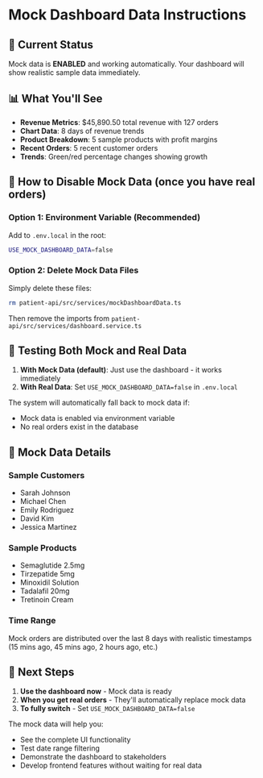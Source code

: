 # Mock Dashboard Data Instructions

## 🎯 Current Status
Mock data is **ENABLED** and working automatically. Your dashboard will show realistic sample data immediately.

## 📊 What You'll See
- **Revenue Metrics**: $45,890.50 total revenue with 127 orders
- **Chart Data**: 8 days of revenue trends
- **Product Breakdown**: 5 sample products with profit margins
- **Recent Orders**: 5 recent customer orders
- **Trends**: Green/red percentage changes showing growth

## 🔧 How to Disable Mock Data (once you have real orders)

### Option 1: Environment Variable (Recommended)
Add to `.env.local` in the root:
```bash
USE_MOCK_DASHBOARD_DATA=false
```

### Option 2: Delete Mock Data Files
Simply delete these files:
```bash
rm patient-api/src/services/mockDashboardData.ts
```

Then remove the imports from `patient-api/src/services/dashboard.service.ts`

## 🧪 Testing Both Mock and Real Data

1. **With Mock Data (default)**: Just use the dashboard - it works immediately
2. **With Real Data**: Set `USE_MOCK_DASHBOARD_DATA=false` in `.env.local`

The system will automatically fall back to mock data if:
- Mock data is enabled via environment variable
- No real orders exist in the database

## 📝 Mock Data Details

### Sample Customers
- Sarah Johnson
- Michael Chen  
- Emily Rodriguez
- David Kim
- Jessica Martinez

### Sample Products
- Semaglutide 2.5mg
- Tirzepatide 5mg
- Minoxidil Solution
- Tadalafil 20mg
- Tretinoin Cream

### Time Range
Mock orders are distributed over the last 8 days with realistic timestamps (15 mins ago, 45 mins ago, 2 hours ago, etc.)

## 🚀 Next Steps

1. **Use the dashboard now** - Mock data is ready
2. **When you get real orders** - They'll automatically replace mock data
3. **To fully switch** - Set `USE_MOCK_DASHBOARD_DATA=false`

The mock data will help you:
- See the complete UI functionality
- Test date range filtering
- Demonstrate the dashboard to stakeholders
- Develop frontend features without waiting for real data

